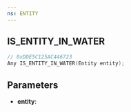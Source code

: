 ```yaml
---
ns: ENTITY
---
```

## IS_ENTITY_IN_WATER

```c
// 0xDDE5C125AC446723
Any IS_ENTITY_IN_WATER(Entity entity);
```

## Parameters
* **entity**:
